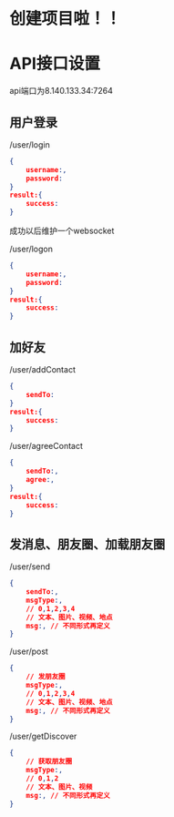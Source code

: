 # 创建项目啦！！

# API接口设置
api端口为8.140.133.34:7264

## 用户登录
/user/login
```Json
{
    username:,
    password:
}
result:{
    success:
}
```
成功以后维护一个websocket

/user/logon
```Json
{
    username:,
    password:
}
result:{
    success:
}
```

## 加好友
/user/addContact
```Json
{
    sendTo:
}
result:{
    success:
}
```

/user/agreeContact
```Json
{
    sendTo:,
    agree:,
}
result:{
    success:
}
```
## 发消息、朋友圈、加载朋友圈
/user/send
```Json
{
    sendTo:,
    msgType:, 
    // 0,1,2,3,4
    // 文本、图片、视频、地点
    msg:, // 不同形式再定义
}
```

/user/post
```Json
{
    // 发朋友圈
    msgType:, 
    // 0,1,2,3,4
    // 文本、图片、视频、地点
    msg:, // 不同形式再定义
}
```

/user/getDiscover
```Json
{
    // 获取朋友圈
    msgType:, 
    // 0,1,2
    // 文本、图片、视频
    msg:, // 不同形式再定义
}
```

